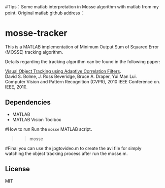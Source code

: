 #Tips：Some matlab interpretation in Mosse algorithm with matlab from my point.
Original matlab github address：

# mosse-tracker
This is a MATLAB implementation of Minimum Output Sum of Squared Error (MOSSE) tracking algorithm.

Details regarding the tracking algorithm can be found in the following paper:

[Visual Object Tracking using Adaptive Correlation Filters](http://ieeexplore.ieee.org/stamp/stamp.jsp?arnumber=5539960).   
David S. Bolme, J. Ross Beveridge, Bruce A. Draper, Yui Man Lui.   
Computer Vision and Pattern Recognition (CVPR), 2010 IEEE Conference on. IEEE, 2010.

## Dependencies

* MATLAB
* MATLAB Vision Toolbox

#How to run
Run the `mosse` MATLAB script.   
   >> mosse
 
#Final
you can use the jpgtovideo.m to create the avi file for simply watching the object tracking process after run the mosse.m.


## License

MIT









